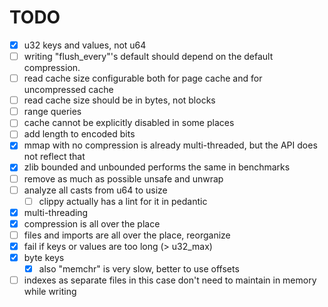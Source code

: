 # TODO
- [x] u32 keys and values, not u64
- [ ] writing "flush_every"'s default should depend on the default compression.
- [ ] read cache size configurable both for page cache and for uncompressed cache
- [ ] read cache size should be in bytes, not blocks
- [ ] range queries
- [ ] cache cannot be explicitly disabled in some places
- [ ] add length to encoded bits
- [x] mmap with no compression is already multi-threaded, but the API does not
  reflect that
- [x] zlib bounded and unbounded performs the same in benchmarks
- [ ] remove as much as possible unsafe and unwrap
- [ ] analyze all casts from u64 to usize
  - [ ] clippy actually has a lint for it in pedantic
- [x] multi-threading
- [x] compression is all over the place
- [ ] files and imports are all over the place, reorganize
- [x] fail if keys or values are too long (> u32_max)
- [x] byte keys
  - [x] also "memchr" is very slow, better to use offsets
- [ ] indexes as separate files
  in this case don't need to maintain in memory while writing